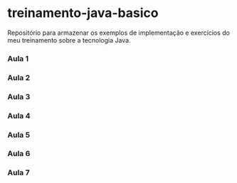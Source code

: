 # treinamento-java-basico

Repositório para armazenar os exemplos de implementação e exercícios do meu treinamento sobre a tecnologia Java.

### Aula 1
### Aula 2
### Aula 3
### Aula 4
### Aula 5
### Aula 6
### Aula 7

